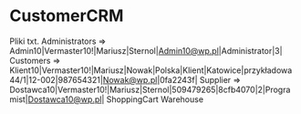 # CustomerCRM

Pliki txt. 
Administrators => Admin10|Vermaster10!|Mariusz|Sternol|Admin10@wp.pl|Administrator|3|
Customers => Klient10|Vermaster10!|Mariusz|Nowak|Polska|Klient|Katowice|przykładowa 44/1|12-002|987654321|Nowak@wp.pl|0fa2243f|
Supplier => Dostawca10|Vermaster10!|Mariusz|Sternol|509479265|8cfb4070|2|Programist|Dostawca10@wp.pl|
ShoppingCart
Warehouse
